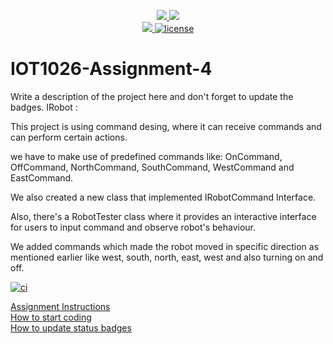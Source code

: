 <p align="center">
	<a href="https://github.com/GwGibson/IOT1026-Assignment-4/actions/workflows/ci.yml">
    <img src="https://github.com/GwGibson/IOT1026-Assignment-4/actions/workflows/ci.yml/badge.svg"/>
    </a>
	<a href="https://github.com/GwGibson/IOT1026-Assignment-4/actions/workflows/formatting.yml">
    <img src="https://github.com/GwGibson/IOT1026-Assignment-4/actions/workflows/formatting.yml/badge.svg"/>
	<br/>
    <a href="https://codecov.io/gh/GwGibson/IOT1026-Assignment-4" > 
    <img src="https://codecov.io/gh/GwGibson/IOT1026-Assignment-4/branch/main/graph/badge.svg?token=JS0857X5JD"/> 
	<img title="MIT License" alt="license" src="https://img.shields.io/badge/license-MIT-informational?style=flat-square">	
    </a>
</p>

# IOT1026-Assignment-4

Write a description of the project here and don't forget to update the badges. 
IRobot : 

This project is using command desing, where it can receive commands and can perform certain actions.

we have to make use of predefined commands like: OnCommand, OffCommand, NorthCommand, SouthCommand, WestCommand and EastCommand.

We also created a new class that implemented IRobotCommand Interface.  

Also, there's a RobotTester class where it provides an interactive interface for users to input command and observe robot's behaviour.

We added commands which made the robot moved in specific direction as mentioned earlier like west, south, north, east, west and also turning on and off.

[![ci](https://github.com/harshhb11/IOT1026-Assignment-4/actions/workflows/ci.yml/badge.svg)](https://github.com/harshhb11/IOT1026-Assignment-4/actions/workflows/ci.yml)

[Assignment Instructions](docs/instructions.md)  
[How to start coding](docs/how-to-use.md)  
[How to update status badges](docs/how-to-update-badges.md)
